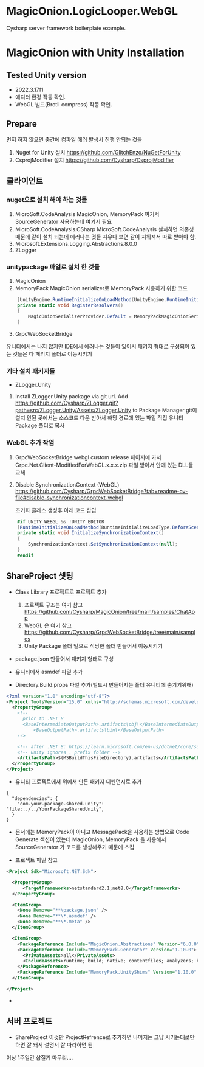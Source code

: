 # MagicOnion.LogicLooper.WebGL
Cysharp server framework boilerplate example.


# MagicOnion with Unity Installation

## Tested Unity version

- 2022.3.17f1
- 에디터 환경 작동 확인.
- WebGL 빌드(Brotli compress) 작동 확인.

## Prepare

먼저 하지 않으면 중간에 컴파일 에러 발생시 진행 안되는 것들

1. Nuget for Unity 설치
    https://github.com/GlitchEnzo/NuGetForUnity
2. CsprojModifier 설치
    https://github.com/Cysharp/CsprojModifier

## 클라이언트

### nuget으로 설치 해야 하는 것들
1. MicroSoft.CodeAnalysis
    MagicOnion, MemoryPack 여기서 SourceGenerator 사용하는데 여기서 필요
2. MicroSoft.CodeAnalysis.CSharp
    MicroSoft.CodeAnalysis 설치하면 의존성때문에 같이 설치 되는데 에러나는 것들 지우다 보면 같이 지워져서 따로 받아야 함.
3. Microsoft.Extensions.Logging.Abstractions.8.0.0
4. ZLogger

### unitypackage 파일로 설치 한 것들
1. MagicOnion
2. MemoryPack
    MagicOnion serializer로 MemoryPack 사용하기 위한 코드
```csharp 
    [UnityEngine.RuntimeInitializeOnLoadMethod(UnityEngine.RuntimeInitializeLoadType.BeforeSceneLoad)]
    private static void RegisterResolvers()
    {
        MagicOnionSerializerProvider.Default = MemoryPackMagicOnionSerializerProvider.Instance;
    }
```

3. GrpcWebSocketBridge

유니티에서는 나지 않지만 IDE에서 에러나는 것들이 있어서 패키지 형태로 구성되어 있는 것들은 다 패키지 폴더로 이동시키기

### 기타 설치 패키지들

- ZLogger.Unity
1. Install ZLogger.Unity package via git url.
    Add https://github.com/Cysharp/ZLogger.git?path=src/ZLogger.Unity/Assets/ZLogger.Unity to Package Manager
    git이 설치 안된 곳에서는 소스코드 다운 받아서 해당 경로에 있는 파일 직접 유니티 Package 폴더로 복사
	
### WebGL 추가 작업

1. GrpcWebSocketBridge webgl custom 
    release 페이지에 가서 Grpc.Net.Client-ModifiedForWebGL.x.x.x.zip 파일 받아서 안에 있는 DLL들 교체
2. Disable SynchronizationContext (WebGL)
    https://github.com/Cysharp/GrpcWebSocketBridge?tab=readme-ov-file#disable-synchronizationcontext-webgl

    초기화 클래스 생성후 아래 코드 삽입
```csharp
    #if UNITY_WEBGL && !UNITY_EDITOR
    [RuntimeInitializeOnLoadMethod(RuntimeInitializeLoadType.BeforeSceneLoad)]
    private static void InitializeSynchronizationContext()
    {
        SynchronizationContext.SetSynchronizationContext(null);
    }
    #endif
```

## ShareProject 셋팅
- Class Library 프로젝트로 프로젝트 추가
    1. 프로젝트 구조는 여기 참고 https://github.com/Cysharp/MagicOnion/tree/main/samples/ChatApp
    2. WebGL 은 여기 참고 https://github.com/Cysharp/GrpcWebSocketBridge/tree/main/samples
    3. Unity Package 폴더 밑으로 적당한 폴더 만들어서 이동시키기

- package.json 만들어서 패키지 형태로 구성
- 유니티에서 asmdef 파일 추가
- Directory.Build.props 파일 추가(빌드시 만들어지는 폴더 유니티에 숨기기위해)

```xml
<?xml version="1.0" encoding="utf-8"?>
<Project ToolsVersion="15.0" xmlns="http://schemas.microsoft.com/developer/msbuild/2003">
  <PropertyGroup>
    <!--
      prior to .NET 8
      <BaseIntermediateOutputPath>.artifacts\obj\</BaseIntermediateOutputPath>
		  <BaseOutputPath>.artifacts\bin\</BaseOutputPath>
    -->

    <!-- after .NET 8: https://learn.microsoft.com/en-us/dotnet/core/sdk/artifacts-output -->
    <!-- Unity ignores . prefix folder -->
    <ArtifactsPath>$(MSBuildThisFileDirectory).artifacts</ArtifactsPath>
  </PropertyGroup>
</Project>
```
- 유니티 프로젝트에서 위에서 만든 패키지 디펜던시로 추가
```
{
  "dependencies": {
    "com.your.package.shared.unity": "file:../../YourPackageSharedUnity",
  }
}
```

- 문서에는 MemoryPack이 아니고 MessagePack을 사용하는 방법으로 Code Generate 섹션이 있는데
  MagicOnion, MemoryPack 을 사용해서 SourceGenerator 가 코드를 생성해주기 때문에 스킵

- 프로젝트 파일 참고
```xml
<Project Sdk="Microsoft.NET.Sdk">

  <PropertyGroup>
      <TargetFrameworks>netstandard2.1;net8.0</TargetFrameworks>
  </PropertyGroup>

  <ItemGroup>
    <None Remove="**\package.json" />
    <None Remove="**\*.asmdef" />
    <None Remove="**\*.meta" />
  </ItemGroup>

  <ItemGroup>
    <PackageReference Include="MagicOnion.Abstractions" Version="6.0.0" />
    <PackageReference Include="MemoryPack.Generator" Version="1.10.0">
      <PrivateAssets>all</PrivateAssets>
      <IncludeAssets>runtime; build; native; contentfiles; analyzers; buildtransitive</IncludeAssets>
    </PackageReference>
    <PackageReference Include="MemoryPack.UnityShims" Version="1.10.0" />
  </ItemGroup>

</Project>
```
- 
  
## 서버 프로젝트

- ShareProject 이것만 ProjectRefrence로 추가하면 나머지는 그냥 시키는대로만 하면 잘 돼서 설명서 잘 따라하면 됨

이상 1주일간 삽질기 마무리....